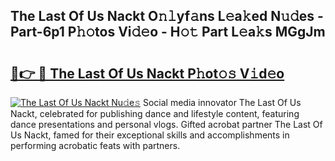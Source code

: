 ## The Last Of Us Nackt O𝚗𝚕yf𝚊ns L𝚎a𝚔ed N𝚞𝚍es - Part-6p1 P𝚑𝚘tos Vi𝚍𝚎o - H𝚘𝚝 Part L𝚎a𝚔s MGgJm

# <h2><a href="http://kf3djq4.oniu.top/?m=The+Last+Of+Us+Nackt">🔗👉 🔴 The Last Of Us Nackt P𝚑ot𝚘𝚜 V𝚒d𝚎o</a></h2>

[![The Last Of Us Nackt Nu𝚍e𝚜](https://i.imgur.com/0qMVB7G.gif)](http://kf3djq4.oniu.top/?m=The+Last+Of+Us+Nackt)
Social media innovator The Last Of Us Nackt, celebrated for publishing dance and lifestyle content, featuring dance presentations and personal vlogs. Gifted acrobat partner The Last Of Us Nackt, famed for their exceptional skills and accomplishments in performing acrobatic feats with partners.  
